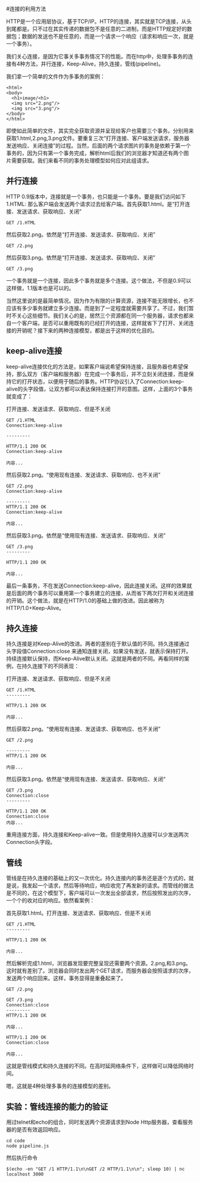 #连接的利用方法


HTTP是一个应用层协议，基于TCP/IP。HTTP的连接，其实就是TCP连接，从头到尾都是。只不过在其实传递的数据包不是任意的二进制，而是HTTP规定好的数据包；数据的发送也不是任意的，而是一个请求一个响应（请求和响应一次，就是一个事务）。

我们关心连接，是因为它事关多事务情况下的性能。而在http中，处理多事务的连接有4种方法，并行连接，Keep-Alive，持久连接，管线(pipeline)。

我们拿一个简单的文件作为多事务的案例：


    <html>
    <body>
      <h1>image/<h1>
      <img src="2.png"/>
      <img src="3.png"/>
    </body>
    </html>  

即使如此简单的文件，其实完全获取资源并呈现给客户也需要三个事务。分别用来获取1.html,2.png,3.png文件。要重复三次“打开连接、客户端发送请求，服务器发送响应、关闭连接”的过程。当然，后面的两个请求图片的事务是依赖于第一个事务的，因为只有第一个事务完成，解析html后我们的浏览器才知道还有两个图片需要获取。我们来看不同的事务处理模型如何应对此组请求。

## 并行连接

HTTP 0.9版本中，连接就是一个事务，也只能是一个事务。要是我们访问如下1.HTML:
那么客户端会发送两个请求过去给客户端。首先获取1.html。是“打开连接、发送请求、获取响应、关闭”

    GET /1.HTML 

然后获取2.png。依然是“打开连接、发送请求、获取响应、关闭”

    GET /2.png

然后获取3.png。依然是“打开连接、发送请求、获取响应、关闭”

    GET /3.png


一个事务就是一个连接，因此多个事务就是多个连接。这个做法，不但是0.9可以这样做，1.1版本也是可以的。

当然这里说的是最简单情况。因为作为有限的计算资源，连接不能无限增长，也不应该有多少事务就建立多少连接。而是到了一定程度就需要共享了。不过，我们暂时不关心这些细节。我们关心的是，居然三个资源都在同一个服务器，请求也都来自一个客户端，是否可以重用既有的已经打开的连接，这样就省下了打开、关闭连接的开销呢？接下来的两种连接模型，都是出于这样的优化目的。

## keep-alive连接

keep-alive连接优化的方法是，如果客户端说希望保持连接，且服务器也希望保持，那么双方（客户端和服务器）在完成一个事务后，并不立刻关闭连接，而是保持它的打开状态，以便用于随后的事务。HTTP协议引入了Connection:keep-alive的头字段值，让双方都可以表达保持连接打开的意图。这样，上面的3个事务就变成了：

打开连接、发送请求、获取响应、但是不关闭

    GET /1.HTML 
    Connection:keep-alive

    ---------

    HTTP/1.1 200 OK
    Connection:keep-alive

    内容...

然后获取2.png。“使用现有连接、发送请求、获取响应、也不关闭”


    GET /2.png
    Connection:keep-alive

    ---------
    HTTP/1.1 200 OK
    Connection:keep-alive

    内容...

然后获取3.png。依然是“使用现有连接、发送请求、获取响应、关闭”

    GET /3.png
    ---------

    HTTP/1.1 200 OK

    内容...

最后一条事务，不在发送Connection:keep-alive，因此连接关闭。这样的效果就是后面的两个事务可以重用第一个事务建立的连接，从而省下两次打开和关闭连接的开销。这个做法，就是在HTTP/1.0的基础上做的改进。因此被称为HTTP/1.0+Keep-Alive。

##  持久连接

持久连接是对Keep-Alive的改进。两者的差别在于默认值的不同。持久连接通过头字段值Connection:close 来通知连接关闭，如果没有发送，就表示保持打开。持续连接默认保持，而Keep-Alive默认关闭。这就是两者的不同。再看同样的案例，在持久连接下的不同表现：

打开连接、发送请求、获取响应、但是不关闭


    GET /1.HTML 
    ---------

    HTTP/1.1 200 OK

    内容...

然后获取2.png。“使用现有连接、发送请求、获取响应、也不关闭”


    GET /2.png

    ---------
    HTTP/1.1 200 OK

    内容...


然后获取3.png。依然是“使用现有连接、发送请求、获取响应、关闭”

    GET /3.png
    Connection:close
    ---------

    HTTP/1.1 200 OK
    Connection:close
    内容...

重用连接方面，持久连接和Keep-alive一致。但是使用持久连接可以少发送两次Connection头字段。

## 管线

管线是在持久连接的基础上的又一次优化。持久连接内的事务还是逐个方式的，就是说，我发起一个请求，然后等待响应，响应收完了再发新的请求。而管线的做法是不同的，在这个模型下，客户端可以一次发出全部请求，然后按照发出的次序，一个个的收对应的响应。依然看案例：


首先获取1.html。打开连接、发送请求、获取响应、但是不关闭


    GET /1.HTML 
    ---------

    HTTP/1.1 200 OK

    内容...

然后解析完成1.html，浏览器发现要完整呈现还需要两个资源。2.png,和3.png。这时就有差别了。浏览器会同时发出两个GET请求，而服务器会按照请求的次序，发送两个响应回来。这样，事务显得是重叠起来了。


    GET /2.png

    GET /3.png
    Connection:close
    ---------
    HTTP/1.1 200 OK

    内容...

    HTTP/1.1 200 OK
    Connection:close

    内容...

这就是管线模式和持久连接的不同。在高时延网络条件下，这样做可以降低网络时间。

嗯，这就是4种处理多事务的连接模型的差别。
## 实验：管线连接的能力的验证
用过telnet和echo的组合，同时发送两个资源请求到Node Http服务器，查看服务器的是否有效返回响应。

    cd code 
    node pipeline.js
然后执行命令

    $(echo -en "GET /1 HTTP/1.1\n\nGET /2 HTTP/1.1\n\n"; sleep 10) | nc localhost 3000


